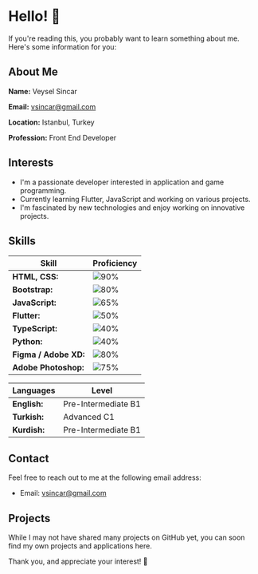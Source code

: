 # Hello! 👋

If you're reading this, you probably want to learn something about me. Here's some information for you:

## About Me
**Name:** Veysel Sincar

**Email:** vsincar@gmail.com

**Location:** Istanbul, Turkey

**Profession:** Front End Developer

## Interests
- I'm a passionate developer interested in application and game programming.
- Currently learning Flutter, JavaScript and working on various projects.
- I'm fascinated by new technologies and enjoy working on innovative projects.

## Skills

| Skill                          | Proficiency                                                                                         |
|--------------------------------|-----------------------------------------------------------------------------------------------------|
| **HTML, CSS:**                 | ![90%](https://progress-bar.dev/90)                                                                 |
| **Bootstrap:**                 | ![80%](https://progress-bar.dev/80)                                                                 |
| **JavaScript:**                | ![65%](https://progress-bar.dev/65)                                                                 |
| **Flutter:**                   | ![50%](https://progress-bar.dev/50)                                                                 |
| **TypeScript:**                | ![40%](https://progress-bar.dev/40)                                                                 |
| **Python:**                    | ![40%](https://progress-bar.dev/40)                                                                 |
| **Figma / Adobe XD:**          | ![80%](https://progress-bar.dev/80)                                                                 |
| **Adobe Photoshop:**           | ![75%](https://progress-bar.dev/75)                                                                 |


| Languages                      | Level                                                                                           |
|--------------------------------|-----------------------------------------------------------------------------------------------------|
| **English:**                   |  Pre-Intermediate B1                                                                                |
| **Turkish:**                   |  Advanced C1
| **Kurdish:**                   | Pre-Intermediate B1

## Contact
Feel free to reach out to me at the following email address:
- Email: vsincar@gmail.com

## Projects
While I may not have shared many projects on GitHub yet, you can soon find my own projects and applications here.

Thank you, and appreciate your interest! 🚀
